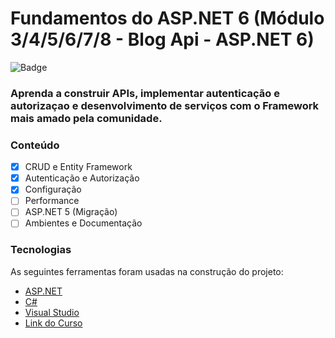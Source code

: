 # Fundamentos do ASP.NET 6 (Módulo 3/4/5/6/7/8 - Blog Api - ASP.NET 6)

![Badge](https://img.shields.io/badge/Marcos%20Dias%20Vendramini-ASP.NET%20C%23-red)

### Aprenda a construir APIs, implementar autenticação e autorizaçao e desenvolvimento de serviços com o Framework mais amado pela comunidade.

### Conteúdo

- [x] CRUD e Entity Framework
- [x] Autenticação e Autorização
- [x] Configuração
- [ ] Performance
- [ ] ASP.NET 5 (Migração)
- [ ] Ambientes e Documentação

### Tecnologias

As seguintes ferramentas foram usadas na construção do projeto:

- [ASP.NET](https://dotnet.microsoft.com/apps/aspnet)
- [C#](https://docs.microsoft.com/pt-br/dotnet/csharp/)
- [Visual Studio](https://visualstudio.microsoft.com/pt-br/)
- [Link do Curso](https://balta.io/cursos/fundamentos-aspnet)
